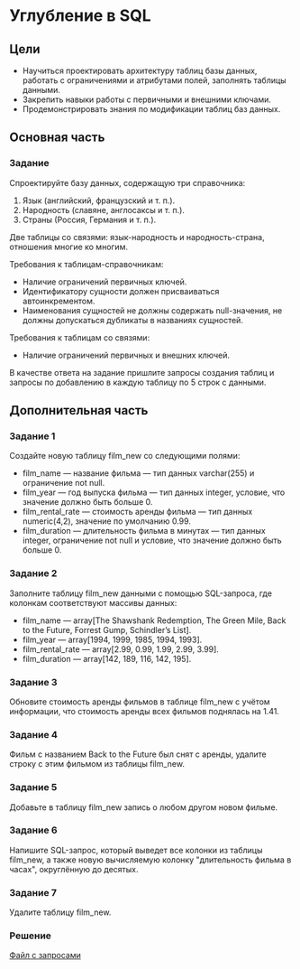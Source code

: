 # Углубление в SQL

## Цели

- Научиться проектировать архитектуру таблиц базы данных, работать с ограничениями и атрибутами полей, заполнять таблицы данными.
- Закрепить навыки работы с первичными и внешними ключами.
- Продемонстрировать знания по модификации таблиц баз данных.

## Основная часть

### Задание
Спроектируйте базу данных, содержащую три справочника:
1. Язык (английский, французский и т. п.).
2. Народность (славяне, англосаксы и т. п.).
3. Страны (Россия, Германия и т. п.).

Две таблицы со связями: язык-народность и народность-страна, отношения многие ко многим.

Требования к таблицам-справочникам:
- Наличие ограничений первичных ключей.
- Идентификатору сущности должен присваиваться автоинкрементом.
- Наименования сущностей не должны содержать null-значения, не должны допускаться дубликаты в названиях сущностей.

Требования к таблицам со связями:
- Наличие ограничений первичных и внешних ключей.

В качестве ответа на задание пришлите запросы создания таблиц и запросы по добавлению в каждую таблицу по 5 строк с данными.

## Дополнительная часть

### Задание 1
Создайте новую таблицу film_new со следующими полями:
- film_name — название фильма — тип данных varchar(255) и ограничение not null.
- film_year — год выпуска фильма — тип данных integer, условие, что значение должно быть больше 0.
- film_rental_rate — стоимость аренды фильма — тип данных numeric(4,2), значение по умолчанию 0.99.
- film_duration — длительность фильма в минутах — тип данных integer, ограничение not null и условие, что значение должно быть больше 0.

### Задание 2
Заполните таблицу film_new данными с помощью SQL-запроса, где колонкам соответствуют массивы данных:
- film_name — array[The Shawshank Redemption, The Green Mile, Back to the Future, Forrest Gump, Schindler’s List].
- film_year — array[1994, 1999, 1985, 1994, 1993].
- film_rental_rate — array[2.99, 0.99, 1.99, 2.99, 3.99].
- film_duration — array[142, 189, 116, 142, 195].

### Задание 3
Обновите стоимость аренды фильмов в таблице film_new с учётом информации, что стоимость аренды всех фильмов поднялась на 1.41.

### Задание 4
Фильм с названием Back to the Future был снят с аренды, удалите строку с этим фильмом из таблицы film_new.

### Задание 5
Добавьте в таблицу film_new запись о любом другом новом фильме.

### Задание 6
Напишите SQL-запрос, который выведет все колонки из таблицы film_new, а также новую вычисляемую колонку "длительность фильма в часах", округлённую до десятых.

### Задание 7
Удалите таблицу film_new.

### Решение
[Файл с запросами](/Projects/01_SQL/Study_tasks/Task_3/Solution.sql)
